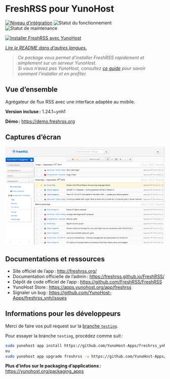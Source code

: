 <!--
Nota bene : ce README est automatiquement généré par <https://github.com/YunoHost/apps/tree/master/tools/readme_generator>
Il NE doit PAS être modifié à la main.
-->

# FreshRSS pour YunoHost

[![Niveau d’intégration](https://dash.yunohost.org/integration/freshrss.svg)](https://dash.yunohost.org/appci/app/freshrss) ![Statut du fonctionnement](https://ci-apps.yunohost.org/ci/badges/freshrss.status.svg) ![Statut de maintenance](https://ci-apps.yunohost.org/ci/badges/freshrss.maintain.svg)

[![Installer FreshRSS avec YunoHost](https://install-app.yunohost.org/install-with-yunohost.svg)](https://install-app.yunohost.org/?app=freshrss)

*[Lire le README dans d'autres langues.](./ALL_README.md)*

> *Ce package vous permet d’installer FreshRSS rapidement et simplement sur un serveur YunoHost.*  
> *Si vous n’avez pas YunoHost, consultez [ce guide](https://yunohost.org/install) pour savoir comment l’installer et en profiter.*

## Vue d’ensemble

Agrégateur de flux RSS avec une interface adaptée au mobile.


**Version incluse :** 1.24.1~ynh1

**Démo :** <https://demo.freshrss.org>

## Captures d’écran

![Capture d’écran de FreshRSS](./doc/screenshots/screenshot.png)

## Documentations et ressources

- Site officiel de l’app : <http://freshrss.org/>
- Documentation officielle de l’admin : <https://freshrss.github.io/FreshRSS/>
- Dépôt de code officiel de l’app : <https://github.com/FreshRSS/FreshRSS>
- YunoHost Store : <https://apps.yunohost.org/app/freshrss>
- Signaler un bug : <https://github.com/YunoHost-Apps/freshrss_ynh/issues>

## Informations pour les développeurs

Merci de faire vos pull request sur la [branche `testing`](https://github.com/YunoHost-Apps/freshrss_ynh/tree/testing).

Pour essayer la branche `testing`, procédez comme suit :

```bash
sudo yunohost app install https://github.com/YunoHost-Apps/freshrss_ynh/tree/testing --debug
ou
sudo yunohost app upgrade freshrss -u https://github.com/YunoHost-Apps/freshrss_ynh/tree/testing --debug
```

**Plus d’infos sur le packaging d’applications :** <https://yunohost.org/packaging_apps>
